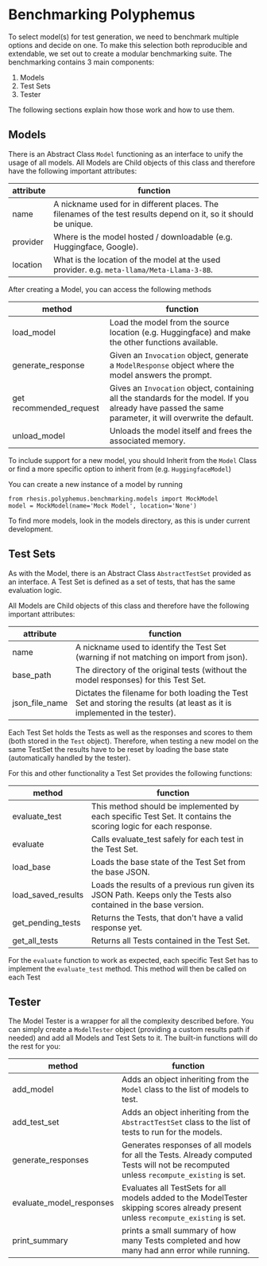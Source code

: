 # Benchmarking Polyphemus
To select model(s) for test generation, we need to benchmark multiple options and decide on one.
To make this selection both reproducible and extendable, we set out to create a modular benchmarking suite.
The benchmarking contains 3 main components:
1. Models
2. Test Sets
3. Tester

The following sections explain how those work and how to use them.

## Models
There is an Abstract Class `Model` functioning as an interface to unify the usage of all models.
All Models are Child objects of this class and therefore have the following important attributes:

| attribute | function                                                                                                         |
|-----------|------------------------------------------------------------------------------------------------------------------|
| name      | A nickname used for in different places. The filenames of the test results depend on it, so it should be unique. |
| provider  | Where is the model hosted / downloadable (e.g. Huggingface, Google).                                             |
| location  | What is the location of the model at the used provider. e.g. `meta-llama/Meta-Llama-3-8B`.                       |

After creating a Model, you can access the following methods 

| method                  | function                                                                                                                                                |
|-------------------------|---------------------------------------------------------------------------------------------------------------------------------------------------------|
| load_model              | Load the model from the source location (e.g. Huggingface) and make the other functions available.                                                      |
| generate_response       | Given an `Invocation` object, generate a `ModelResponse` object where the model answers the prompt.                                                     |
| get recommended_request | Gives an `Invocation` object, containing all the standards for the model. If you already have passed the same parameter, it will overwrite the default. |
| unload_model            | Unloads the model itself and frees the associated memory.                                                                                               |

To include support for a new model, you should Inherit from the `Model` Class 
or find a more specific option to inherit from (e.g. `HuggingfaceModel`)

You can create a new instance of a model by running
```
from rhesis.polyphemus.benchmarking.models import MockModel
model = MockModel(name='Mock Model', location='None')
```

To find more models, look in the models directory, as this is under current development.

## Test Sets
As with the Model, there is an Abstract Class `AbstractTestSet` provided as an interface.
A Test Set is defined as a set of tests, that has the same evaluation logic.

All Models are Child objects of this class and therefore have the following important attributes:

| attribute      | function                                                                                                                   |
|----------------|----------------------------------------------------------------------------------------------------------------------------|
| name           | A nickname used to identify the Test Set (warning if not matching on import from json).                                    |
| base_path      | The directory of the original tests (without the model responses) for this Test Set.                                       |
| json_file_name | Dictates the filename for both loading the Test Set and storing the results (at least as it is implemented in the tester). |

Each Test Set holds the Tests as well as the responses and scores to them (both stored in the `Test` object).
Therefore, when testing a new model on the same TestSet
the results have to be reset by loading the base state (automatically handled by the tester).

For this and other functionality a Test Set provides the following functions:

| method             | function                                                                                                          |
|--------------------|-------------------------------------------------------------------------------------------------------------------|
| evaluate_test      | This method should be implemented by each specific Test Set. It contains the scoring logic for each response.     |
| evaluate           | Calls evaluate_test safely for each test in the Test Set.                                                         |
| load_base          | Loads the base state of the Test Set from the base JSON.                                                          |
| load_saved_results | Loads the results of a previous run given its JSON Path. Keeps only the Tests also contained in the base version. |
| get_pending_tests  | Returns the Tests, that don't have a valid response yet.                                                          |
| get_all_tests      | Returns all Tests contained in the Test Set.                                                                      |

For the `evaluate` function to work as expected, each specific Test Set has to implement the `evaluate_test` method.
This method will then be called on each Test

## Tester
The Model Tester is a wrapper for all the complexity described before.
You can simply create a `ModelTester` object (providing a custom results path if needed) and add all Models and Test Sets to it.
The built-in functions will do the rest for you:

| method                   | function                                                                                                                               |
|--------------------------|----------------------------------------------------------------------------------------------------------------------------------------|
| add_model                | Adds an object inheriting from the `Model` class to the list of models to test.                                                        |
| add_test_set             | Adds an object inheriting from the `AbstractTestSet` class to the list of tests to run for the models.                                 |
| generate_responses       | Generates responses of all models for all the Tests. Already computed Tests will not be recomputed unless `recompute_existing` is set. |
| evaluate_model_responses | Evaluates all TestSets for all models added to the ModelTester skipping scores already present unless `recompute_existing` is set.     |
| print_summary            | prints a small summary of how many Tests completed and how many had ann error while running.                                           |


